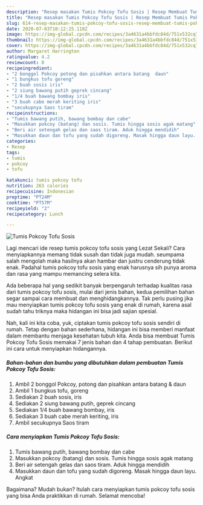 ```yaml
---
description: "Resep masakan Tumis Pokcoy Tofu Sosis | Resep Membuat Tumis Pokcoy Tofu Sosis Yang Bisa Manjain Lidah"
title: "Resep masakan Tumis Pokcoy Tofu Sosis | Resep Membuat Tumis Pokcoy Tofu Sosis Yang Bisa Manjain Lidah"
slug: 614-resep-masakan-tumis-pokcoy-tofu-sosis-resep-membuat-tumis-pokcoy-tofu-sosis-yang-bisa-manjain-lidah
date: 2020-07-03T10:12:25.118Z
image: https://img-global.cpcdn.com/recipes/3a4631a4bbfdc84d/751x532cq70/tumis-pokcoy-tofu-sosis-foto-resep-utama.jpg
thumbnail: https://img-global.cpcdn.com/recipes/3a4631a4bbfdc84d/751x532cq70/tumis-pokcoy-tofu-sosis-foto-resep-utama.jpg
cover: https://img-global.cpcdn.com/recipes/3a4631a4bbfdc84d/751x532cq70/tumis-pokcoy-tofu-sosis-foto-resep-utama.jpg
author: Margaret Harrington
ratingvalue: 4.2
reviewcount: 8
recipeingredient:
- "2 bonggol Pokcoy potong dan pisahkan antara batang  daun"
- "1 bungkus tofu goreng"
- "2 buah sosis iris"
- "2 siung bawang putih geprek cincang"
- "1/4 buah bawang bombay iris"
- "3 buah cabe merah keriting iris"
- "secukupnya Saos tiram"
recipeinstructions:
- "Tumis bawang putih, bawang bombay dan cabe"
- "Masukkan pokcoy (batang) dan sosis. Tumis hingga sosis agak matang"
- "Beri air setengah gelas dan saos tiram. Aduk hingga mendidih"
- "Masukkan daun dan tofu yang sudah digoreng. Masak hingga daun layu. Angkat"
categories:
- Resep
tags:
- tumis
- pokcoy
- tofu

katakunci: tumis pokcoy tofu 
nutrition: 263 calories
recipecuisine: Indonesian
preptime: "PT24M"
cooktime: "PT57M"
recipeyield: "2"
recipecategory: Lunch

---
```



![Tumis Pokcoy Tofu Sosis](https://img-global.cpcdn.com/recipes/3a4631a4bbfdc84d/751x532cq70/tumis-pokcoy-tofu-sosis-foto-resep-utama.jpg)

Lagi mencari ide resep tumis pokcoy tofu sosis yang Lezat Sekali? Cara menyiapkannya memang tidak susah dan tidak juga mudah. seumpama salah mengolah maka hasilnya akan hambar dan justru cenderung tidak enak. Padahal tumis pokcoy tofu sosis yang enak harusnya sih punya aroma dan rasa yang mampu memancing selera kita.



Ada beberapa hal yang sedikit banyak berpengaruh terhadap kualitas rasa dari tumis pokcoy tofu sosis, mulai dari jenis bahan, kedua pemilihan bahan segar sampai cara membuat dan menghidangkannya. Tak perlu pusing jika mau menyiapkan tumis pokcoy tofu sosis yang enak di rumah, karena asal sudah tahu triknya maka hidangan ini bisa jadi sajian spesial.


Nah, kali ini kita coba, yuk, ciptakan tumis pokcoy tofu sosis sendiri di rumah. Tetap dengan bahan sederhana, hidangan ini bisa memberi manfaat dalam membantu menjaga kesehatan tubuh kita. Anda bisa membuat Tumis Pokcoy Tofu Sosis memakai 7 jenis bahan dan 4 tahap pembuatan. Berikut ini cara untuk menyiapkan hidangannya.

<!--inarticleads1-->

##### Bahan-bahan dan bumbu yang dibutuhkan dalam pembuatan Tumis Pokcoy Tofu Sosis:

1. Ambil 2 bonggol Pokcoy, potong dan pisahkan antara batang &amp; daun
1. Ambil 1 bungkus tofu, goreng
1. Sediakan 2 buah sosis, iris
1. Sediakan 2 siung bawang putih, geprek cincang
1. Sediakan 1/4 buah bawang bombay, iris
1. Sediakan 3 buah cabe merah keriting, iris
1. Ambil secukupnya Saos tiram




<!--inarticleads2-->

##### Cara menyiapkan Tumis Pokcoy Tofu Sosis:

1. Tumis bawang putih, bawang bombay dan cabe
1. Masukkan pokcoy (batang) dan sosis. Tumis hingga sosis agak matang
1. Beri air setengah gelas dan saos tiram. Aduk hingga mendidih
1. Masukkan daun dan tofu yang sudah digoreng. Masak hingga daun layu. Angkat




Bagaimana? Mudah bukan? Itulah cara menyiapkan tumis pokcoy tofu sosis yang bisa Anda praktikkan di rumah. Selamat mencoba!
